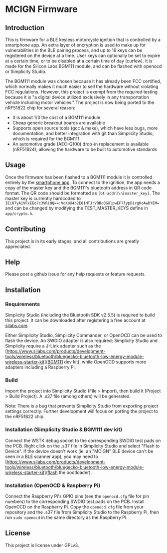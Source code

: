 # MCIGN Firmware

## Introduction
This is firmware for a BLE keyless motorcycle ignition that is controlled by a smartphone app. An extra layer of encryption is used to make up for vulnerabilities in the BLE pairing process, and up to 16 keys can be registered on the device at a time. User keys can optionally be set to expire at a certain time, or to be disabled at a certain time of day (curfew). It is made for the Silicon Labs BGM111 module, and can be flashed with openocd or Simplicity Studio.

The BGM111 module was chosen because it has already been FCC certified, which normally makes it much easier to sell the hardware without violating FCC regulations. However, this project is exempt from the required testing because it is "a digital device utilized exclusively in any transportation vehicle including motor vehicles." The project is now being ported to the nRF51822 chip for several reason:

 * It is about 1/3 the cost of a BGM111 module
 * Cheap generic breakout boards are available
 * Supports open source tools (gcc & make), which have less bugs, more documentation, and better integration with git than Simplicity Studio, which is required for the BGM111
 * An automotive grade (AEC-Q100) drop-in replacement is available (nRF51824), allowing the hardware to be built to automotive standards

## Usage
Once the firmware has been flashed to a BGM111 module it is controlled entirely by the [smartphone app](https://github.com/mcign/app). To connect to the ignition, the app needs a copy of the master key and the BGM111's bluetooth address in QR code format. The QR code should be formatted as `[bt-addr]\n[master_key]`. The master key is currently hardcoded to `IEi07yA1VFxEEo7c3VRiHQ==:VoXoX4o2E01NTJrVOBcQGXlpwEF7lypDirgKoAwDYEM=` and can be changed by modifying the TEST_MASTER_KEYS define in `app/crypto.h`.

## Contributing
This project is in its early stages, and all contributions are greatly appreciated.

## Help
Please post a github issue for any help requests or feature requests.

## Installation

### Requirements
Simplicity Studio (including the Bluetooth SDK v2.5.5) is required to build this project. It can be downloaded after registering a free account at [silabs.com](http://silabs.com). 

Either Simplicity Studio, Simplicity Commander, or OpenOCD can be used to flash the device. An SWDIO adapter is also required; Simplicity Studio and Simplicity require a J-Link adapter such as the [https://www.silabs.com/products/development-tools/wireless/bluetooth/bluegecko-bluetooth-low-energy-module-wireless-starter-kit](BGM111 dev kit), while OpenOCD supports more adapters including a Raspberry Pi.

### Build
Import the project into Simplicity Studio (File > Import), then build it (Project > Build Project). A .s37 file (among others) will be generated.

Note: There is a bug that prevents Simplicity Studio from exporting project settings correctly. Further development will focus on porting the project to the nRF51822 chip.

### Installation (Simplicity Studio & BGM111 dev kit)
Connect the WSTK debug socket to the corresponding SWDIO test pads on the PCB. Right click on the .s37 file in Simplicity Studio and select "Flash to Device". If the device doesn't work (ie. an "MCIGN" BLE device can't be seen in a BLE scanner app), you may need to [https://www.silabs.com/products/development-tools/wireless/bluetooth/bluegecko-bluetooth-low-energy-module-wireless-starter-kit](flash the bootloader).

### Installation (OpenOCD & Raspberry Pi)
Connect the Raspberry Pi's GPIO pins (see the `openocd.cfg` file for pin numbers) to the corresponding SWDIO test pads on the PCB. Install OpenOCD on the Raspberry Pi. Copy the `openocd.cfg` file from your repository and the .s37 file from Simplicity Studio to the Raspberry Pi, then run `sudo openocd` in the same directory as the Raspberry Pi.

## License
This project is license under GPLv3.
